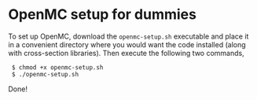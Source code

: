 # OpenMC setup for dummies 
To set up OpenMC, download the `openmc-setup.sh` executable and place it in a convenient directory where you would want the code installed (along with cross-section libraries). Then execute the following two commands, 
````
 $ chmod +x openmc-setup.sh
 $ ./openmc-setup.sh
 ````
 Done! 
